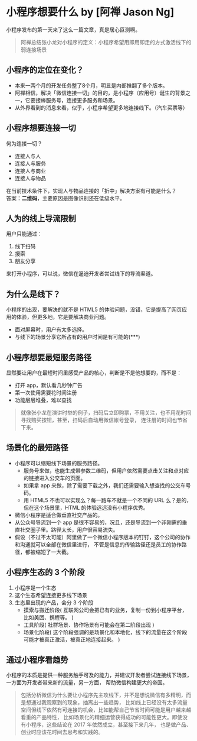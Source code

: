 
# 小程序想要什么 by [阿禅 Jason Ng]
小程序发布的第一天来了这么一篇文章，真是居心叵测啊。  
> 阿禅总结张小龙对小程序的定义：小程序希望用即用即走的方式激活线下的弱连接场景

## 小程序的定位在变化？
* 本来一两个月的开发任务整了8个月，明显是内部推翻了多个版本。
* 阿禅相信，解决「微信连接一切」的目的，是小程序（应用号）诞生的背景之一，它要接棒服务号，连接更多服务和场景。
* 从外界看到的消息来看，似乎，小程序希望更多地连接线下。（汽车买票等）

## 小程序想要连接一切
何为连接一切？
* 连接人与人
* 连接人与服务
* 连接人与商业
* 连接人与物品

在当前技术条件下，实现人与物品连接的「折中」解决方案有可能是什么？  
答案：**二维码**，主要原因是图像识别还在低级水平。


## 人为的线上导流限制
用户只能通过：

1. 线下扫码
2. 搜索
3. 朋友分享

来打开小程序，可以说，微信在逼迫开发者尝试线下的导流渠道。  

## 为什么是线下？
小程序的出现，要解决的就不是 HTML5 的体验问题，没错，它是提高了网页应用的体验，但更多地，它是要解决商业问题。  
* 面对屏幕时，用户有太多选择。
* 与线下的场景分享它所占有的用户时间是有可能的(***)


## 小程序想要最短服务路径
显然要让用户在最短时间里感受产品的核心，判断是不是他想要的，而不是：

* 打开 app，默认看几秒钟广告
* 第一次使用需要花时间注册
* 功能层层堆叠，难以查找

> 就像张小龙在演讲时举的例子，扫码后立即购票，不用关注，也不用花时间寻找购买按钮，甚至，扫码后自动用微信帐号登录，
连注册的时间也节省下来。

## 场景化的最短路径
* 小程序可以缩短线下场景的服务路径。
  - 服务号来做，也能生成带参数二维码，但用户依然需要点击关注和点对应的链接进入公交车的页面。
  - 如果拿 app 来做，除了需要下载之外，我们还需要输入想查找的公交车号码。
  - 用 HTML5 不也可以实现么？每一路车不就是一个不同的 URL 么？是的，但在这个场景里，HTML 的体验远远没有小程序优秀。
* 微信小程序是适合做垂直社交产品的。
* 从公众号导流到一个 app 是很不容易的，况且，还是导流到一个非刚需的垂直社交圈子里。路径太长，用户很容易流失。
* 假设（不过不太可能）阿里做了一个微信小程序版本的钉钉，这个公司的协作和沟通就可以全部在微信里进行，
  不管是信息的传输路径还是员工的协作路径，都被缩短了一大截。

## 小程序生态的 3 个阶段
1. 小程序是一个生态
2. 这个生态希望连接更多线下场景
3. 生态里出现的产品，会分 3 个阶段
   + 摸索与搬迁阶段( 互联网公司会把已有的业务，复制一份到小程序平台，比如美团、携程等。 )
   + 工具阶段( 社群场景、协作场景有可能会在第二阶段出现 )
   + 场景化阶段( 这个阶段强调的是场景化和本地化，线下的流量在这个阶段可能才被真正激活，被真正地连接起来。 )

## 通过小程序看趋势
小程序的本质是提供一种服务触手可及的能力，并建议开发者尝试连接线下场景，一方面为开发者带来新的流量，另一方面，
帮助微信构建更大的帝国。

> 包括分析微信为什么要让小程序先主攻线下，并不是想说微信有多精明，而是想通过我观察到的现象，抽离出一些趋势，
比如线上已经没有太多流量空间但线下依然有可连接的机会，比如能帮自己节省时间可能是用户越来越看重的产品特性，
比如场景化的精细运营获得成功的可能性更大。即使没有小程序，这些结论在 2017 年依然成立，甚至接下来几年，
也是做产品、创业时应该花时间去思考和实践的。